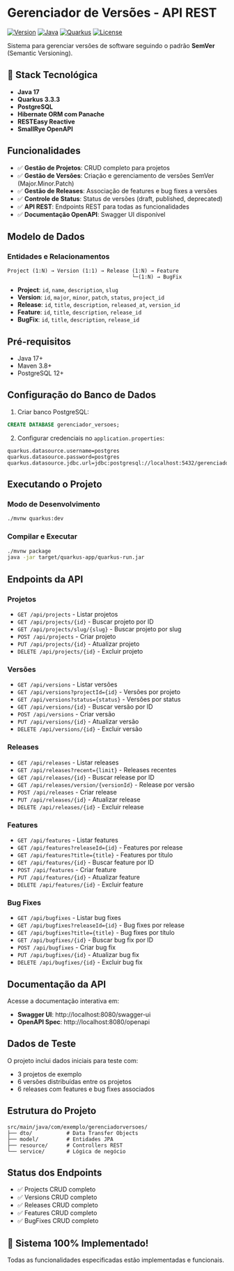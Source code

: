 # Gerenciador de Versões - API REST

[![Version](https://img.shields.io/badge/version-1.0.0-blue.svg)](https://github.com/usuario/gerenciador-versoes)
[![Java](https://img.shields.io/badge/Java-17-orange.svg)](https://openjdk.org/projects/jdk/17/)
[![Quarkus](https://img.shields.io/badge/Quarkus-3.3.3-red.svg)](https://quarkus.io/)
[![License](https://img.shields.io/badge/license-MIT-green.svg)](LICENSE)

Sistema para gerenciar versões de software seguindo o padrão **SemVer** (Semantic Versioning).

## 🚀 Stack Tecnológica

- **Java 17**
- **Quarkus 3.3.3**
- **PostgreSQL**
- **Hibernate ORM com Panache**
- **RESTEasy Reactive**
- **SmallRye OpenAPI**

## Funcionalidades

- ✅ **Gestão de Projetos**: CRUD completo para projetos
- ✅ **Gestão de Versões**: Criação e gerenciamento de versões SemVer (Major.Minor.Patch)
- ✅ **Gestão de Releases**: Associação de features e bug fixes a versões
- ✅ **Controle de Status**: Status de versões (draft, published, deprecated)
- ✅ **API REST**: Endpoints REST para todas as funcionalidades
- ✅ **Documentação OpenAPI**: Swagger UI disponível

## Modelo de Dados

### Entidades e Relacionamentos

```
Project (1:N) → Version (1:1) → Release (1:N) → Feature
                                        └─(1:N) → BugFix
```

- **Project**: `id`, `name`, `description`, `slug`
- **Version**: `id`, `major`, `minor`, `patch`, `status`, `project_id`
- **Release**: `id`, `title`, `description`, `released_at`, `version_id`
- **Feature**: `id`, `title`, `description`, `release_id`
- **BugFix**: `id`, `title`, `description`, `release_id`

## Pré-requisitos

- Java 17+
- Maven 3.8+
- PostgreSQL 12+

## Configuração do Banco de Dados

1. Criar banco PostgreSQL:
```sql
CREATE DATABASE gerenciador_versoes;
```

2. Configurar credenciais no `application.properties`:
```properties
quarkus.datasource.username=postgres
quarkus.datasource.password=postgres
quarkus.datasource.jdbc.url=jdbc:postgresql://localhost:5432/gerenciador_versoes
```

## Executando o Projeto

### Modo de Desenvolvimento
```bash
./mvnw quarkus:dev
```

### Compilar e Executar
```bash
./mvnw package
java -jar target/quarkus-app/quarkus-run.jar
```

## Endpoints da API

### Projetos
- `GET /api/projects` - Listar projetos
- `GET /api/projects/{id}` - Buscar projeto por ID
- `GET /api/projects/slug/{slug}` - Buscar projeto por slug
- `POST /api/projects` - Criar projeto
- `PUT /api/projects/{id}` - Atualizar projeto
- `DELETE /api/projects/{id}` - Excluir projeto

### Versões
- `GET /api/versions` - Listar versões
- `GET /api/versions?projectId={id}` - Versões por projeto
- `GET /api/versions?status={status}` - Versões por status
- `GET /api/versions/{id}` - Buscar versão por ID
- `POST /api/versions` - Criar versão
- `PUT /api/versions/{id}` - Atualizar versão
- `DELETE /api/versions/{id}` - Excluir versão

### Releases
- `GET /api/releases` - Listar releases
- `GET /api/releases?recent={limit}` - Releases recentes
- `GET /api/releases/{id}` - Buscar release por ID
- `GET /api/releases/version/{versionId}` - Release por versão
- `POST /api/releases` - Criar release
- `PUT /api/releases/{id}` - Atualizar release
- `DELETE /api/releases/{id}` - Excluir release

### Features
- `GET /api/features` - Listar features
- `GET /api/features?releaseId={id}` - Features por release
- `GET /api/features?title={title}` - Features por título
- `GET /api/features/{id}` - Buscar feature por ID
- `POST /api/features` - Criar feature
- `PUT /api/features/{id}` - Atualizar feature
- `DELETE /api/features/{id}` - Excluir feature

### Bug Fixes
- `GET /api/bugfixes` - Listar bug fixes
- `GET /api/bugfixes?releaseId={id}` - Bug fixes por release
- `GET /api/bugfixes?title={title}` - Bug fixes por título
- `GET /api/bugfixes/{id}` - Buscar bug fix por ID
- `POST /api/bugfixes` - Criar bug fix
- `PUT /api/bugfixes/{id}` - Atualizar bug fix
- `DELETE /api/bugfixes/{id}` - Excluir bug fix

## Documentação da API

Acesse a documentação interativa em:
- **Swagger UI**: http://localhost:8080/swagger-ui
- **OpenAPI Spec**: http://localhost:8080/openapi

## Dados de Teste

O projeto inclui dados iniciais para teste com:
- 3 projetos de exemplo
- 6 versões distribuídas entre os projetos
- 6 releases com features e bug fixes associados

## Estrutura do Projeto

```
src/main/java/com/exemplo/gerenciadorversoes/
├── dto/           # Data Transfer Objects
├── model/         # Entidades JPA
├── resource/      # Controllers REST
└── service/       # Lógica de negócio
```

## Status dos Endpoints

- ✅ Projects CRUD completo
- ✅ Versions CRUD completo
- ✅ Releases CRUD completo
- ✅ Features CRUD completo
- ✅ BugFixes CRUD completo

## 🎉 Sistema 100% Implementado!
Todas as funcionalidades especificadas estão implementadas e funcionais.
